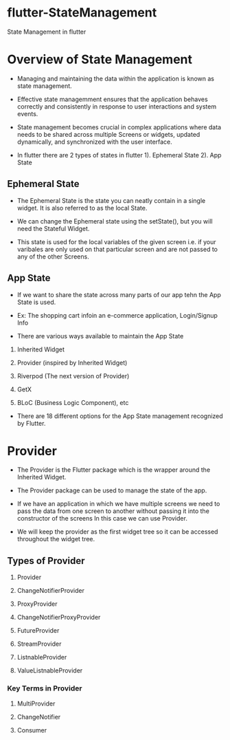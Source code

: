 # flutter-StateManagement

State Management in flutter

# Overview of State Management

- Managing and maintaining the data within the application is known as state management.
- Effective state managemment ensures that the application behaves correctly and consistently in response to user interactions and system events.

- State management becomes crucial in complex applications where data needs to be shared across multiple Screens or widgets, updated dynamically, and synchronized with the user interface.

- In flutter there are 2 types of states in flutter
  1). Ephemeral State
  2). App State

## Ephemeral State

- The Ephemeral State is the state you can neatly contain in a single widget. It is also referred to as the local State.

- We can change the Ephemeral state using the setState(), but you will need the Stateful Widget.

- This state is used for the local variables of the given screen i.e. if your varibales are only used on that particular screen and are not passed to any of the other Screens.

## App State

- If we want to share the state across many parts of our app tehn the App State is used.

- Ex: The shopping cart infoin an e-commerce application, Login/Signup Info

- There are various ways available to maintain the App State

1. Inherited Widget

2. Provider (inspired by Inherited Widget)

3. Riverpod (The next version of Provider)

4. GetX
   
5. BLoC (Business Logic Component), etc

- There are 18 different options for the App State management recognized by Flutter.

# Provider

- The Provider is the Flutter package which is the wrapper around the Inherited Widget.
- The Provider package can be used to manage the state of the app.
  
- If we have an application in which we have multiple screens we need to pass the data from one screen to another without passing it into the constructor of the screens In this case we can use Provider.
  
- We will keep the provider as the first widget tree so it can be accessed throughout the widget tree.

## Types of Provider

1. Provider  

2. ChangeNotifierProvider

3. ProxyProvider

4. ChangeNotifierProxyProvider

5. FutureProvider

6. StreamProvider

7. ListnableProvider

8. ValueListnableProvider

### Key Terms in Provider

1. MultiProvider

2. ChangeNotifier

3. Consumer
